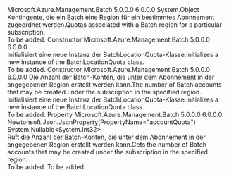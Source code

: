 <Type Name="BatchLocationQuota" FullName="Microsoft.Azure.Management.Batch.Models.BatchLocationQuota">
  <TypeSignature Language="C#" Value="public class BatchLocationQuota" />
  <TypeSignature Language="ILAsm" Value=".class public auto ansi beforefieldinit BatchLocationQuota extends System.Object" />
  <TypeSignature Language="DocId" Value="T:Microsoft.Azure.Management.Batch.Models.BatchLocationQuota" />
  <TypeSignature Language="VB.NET" Value="Public Class BatchLocationQuota" />
  <TypeSignature Language="F#" Value="type BatchLocationQuota = class" />
  <AssemblyInfo>
    <AssemblyName>Microsoft.Azure.Management.Batch</AssemblyName>
    <AssemblyVersion>5.0.0.0</AssemblyVersion>
    <AssemblyVersion>6.0.0.0</AssemblyVersion>
  </AssemblyInfo>
  <Base>
    <BaseTypeName>System.Object</BaseTypeName>
  </Base>
  <Interfaces />
  <Docs>
    <summary>
            <span data-ttu-id="0ac3f-101">Kontingente, die ein Batch eine Region für ein bestimmtes Abonnement zugeordnet werden.</span><span class="sxs-lookup"><span data-stu-id="0ac3f-101">Quotas associated with a Batch region for a particular subscription.</span></span>
            </summary>
    <remarks>To be added.</remarks>
  </Docs>
  <Members>
    <Member MemberName=".ctor">
      <MemberSignature Language="C#" Value="public BatchLocationQuota ();" />
      <MemberSignature Language="ILAsm" Value=".method public hidebysig specialname rtspecialname instance void .ctor() cil managed" />
      <MemberSignature Language="DocId" Value="M:Microsoft.Azure.Management.Batch.Models.BatchLocationQuota.#ctor" />
      <MemberSignature Language="VB.NET" Value="Public Sub New ()" />
      <MemberType>Constructor</MemberType>
      <AssemblyInfo>
        <AssemblyName>Microsoft.Azure.Management.Batch</AssemblyName>
        <AssemblyVersion>5.0.0.0</AssemblyVersion>
        <AssemblyVersion>6.0.0.0</AssemblyVersion>
      </AssemblyInfo>
      <Parameters />
      <Docs>
        <summary>
            <span data-ttu-id="0ac3f-102">Initialisiert eine neue Instanz der BatchLocationQuota-Klasse.</span><span class="sxs-lookup"><span data-stu-id="0ac3f-102">Initializes a new instance of the BatchLocationQuota class.</span></span>
            </summary>
        <remarks>To be added.</remarks>
      </Docs>
    </Member>
    <Member MemberName=".ctor">
      <MemberSignature Language="C#" Value="public BatchLocationQuota (Nullable&lt;int&gt; accountQuota = null);" />
      <MemberSignature Language="ILAsm" Value=".method public hidebysig specialname rtspecialname instance void .ctor(valuetype System.Nullable`1&lt;int32&gt; accountQuota) cil managed" />
      <MemberSignature Language="DocId" Value="M:Microsoft.Azure.Management.Batch.Models.BatchLocationQuota.#ctor(System.Nullable{System.Int32})" />
      <MemberSignature Language="VB.NET" Value="Public Sub New (Optional accountQuota As Nullable(Of Integer) = null)" />
      <MemberSignature Language="F#" Value="new Microsoft.Azure.Management.Batch.Models.BatchLocationQuota : Nullable&lt;int&gt; -&gt; Microsoft.Azure.Management.Batch.Models.BatchLocationQuota" Usage="new Microsoft.Azure.Management.Batch.Models.BatchLocationQuota accountQuota" />
      <MemberType>Constructor</MemberType>
      <AssemblyInfo>
        <AssemblyName>Microsoft.Azure.Management.Batch</AssemblyName>
        <AssemblyVersion>5.0.0.0</AssemblyVersion>
        <AssemblyVersion>6.0.0.0</AssemblyVersion>
      </AssemblyInfo>
      <Parameters>
        <Parameter Name="accountQuota" Type="System.Nullable&lt;System.Int32&gt;" />
      </Parameters>
      <Docs>
        <param name="accountQuota"><span data-ttu-id="0ac3f-103">Die Anzahl der Batch-Konten, die unter dem Abonnement in der angegebenen Region erstellt werden kann.</span><span class="sxs-lookup"><span data-stu-id="0ac3f-103">The number of Batch accounts that may be created under the subscription in the specified region.</span></span></param>
        <summary>
            <span data-ttu-id="0ac3f-104">Initialisiert eine neue Instanz der BatchLocationQuota-Klasse.</span><span class="sxs-lookup"><span data-stu-id="0ac3f-104">Initializes a new instance of the BatchLocationQuota class.</span></span>
            </summary>
        <remarks>To be added.</remarks>
      </Docs>
    </Member>
    <Member MemberName="AccountQuota">
      <MemberSignature Language="C#" Value="public Nullable&lt;int&gt; AccountQuota { get; }" />
      <MemberSignature Language="ILAsm" Value=".property instance valuetype System.Nullable`1&lt;int32&gt; AccountQuota" />
      <MemberSignature Language="DocId" Value="P:Microsoft.Azure.Management.Batch.Models.BatchLocationQuota.AccountQuota" />
      <MemberSignature Language="VB.NET" Value="Public ReadOnly Property AccountQuota As Nullable(Of Integer)" />
      <MemberSignature Language="F#" Value="member this.AccountQuota : Nullable&lt;int&gt;" Usage="Microsoft.Azure.Management.Batch.Models.BatchLocationQuota.AccountQuota" />
      <MemberType>Property</MemberType>
      <AssemblyInfo>
        <AssemblyName>Microsoft.Azure.Management.Batch</AssemblyName>
        <AssemblyVersion>5.0.0.0</AssemblyVersion>
        <AssemblyVersion>6.0.0.0</AssemblyVersion>
      </AssemblyInfo>
      <Attributes>
        <Attribute>
          <AttributeName>Newtonsoft.Json.JsonProperty(PropertyName="accountQuota")</AttributeName>
        </Attribute>
      </Attributes>
      <ReturnValue>
        <ReturnType>System.Nullable&lt;System.Int32&gt;</ReturnType>
      </ReturnValue>
      <Docs>
        <summary>
            <span data-ttu-id="0ac3f-105">Ruft die Anzahl der Batch-Konten, die unter dem Abonnement in der angegebenen Region erstellt werden kann.</span><span class="sxs-lookup"><span data-stu-id="0ac3f-105">Gets the number of Batch accounts that may be created under the subscription in the specified region.</span></span>
            </summary>
        <value>To be added.</value>
        <remarks>To be added.</remarks>
      </Docs>
    </Member>
  </Members>
</Type>